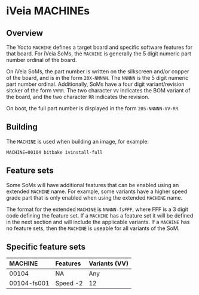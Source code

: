 # iVeia MACHINEs

## Overview

The Yocto `MACHINE` defines a target board and specific software features for that board.  For
iVeia SoMs, the `MACHINE` is generally the 5 digit numeric part number ordinal of the board.

On iVeia SoMs, the part number is written on the silkscreen and/or copper of the board, and is
in the form `20X-NNNNN`.  The `NNNNN` is the 5 digit numeric part number ordinal.  Additionally,
SoMs have a four digit variant/revision sitcker of the form `VVRR`.  The two character `VV`
indicates the BOM variant of the board, and the two character `RR` indicates the revision.

On boot, the full part number is displayed in the form `205-NNNNN-VV-RR`.

## Building

The `MACHINE` is used when building an image, for example:

```
MACHINE=00104 bitbake ivinstall-full
```

## Feature sets

Some SoMs will have additional features that can be enabled using an extended `MACHINE`
name.  For example, some variants have a higher speed grade part that is only enabled when
using the extended `MACHINE` name.

The format for the extended `MACHINE` is `NNNNN-fsFFF`, where FFF is a 3 digit code defining
the feature set.  If a `MACHINE` has a feature set it will be defined in the next section
and will include the applicable variants.  If a `MACHINE` has no feature sets, then the
`MACHINE` is useable for all variants of the SoM.

## Specific feature sets

| MACHINE     | Features                  | Variants (VV) |
|:------------|:--------------------------|:--------------|
| 00104       | NA                        | Any
| 00104-fs001 | Speed -2                  | 12

